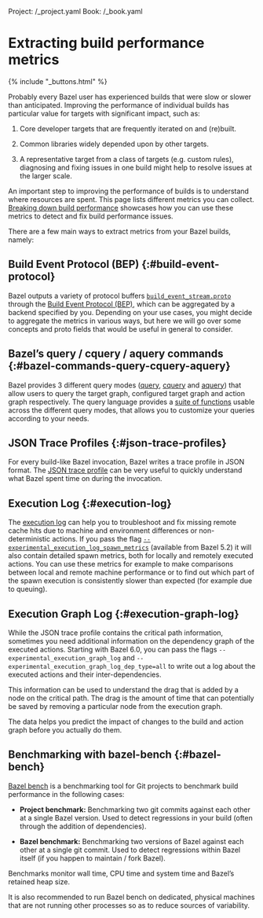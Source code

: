 Project: /_project.yaml
Book: /_book.yaml

# Extracting build performance metrics

{% include "_buttons.html" %}

Probably every Bazel user has experienced builds that were slow or slower than
anticipated. Improving the performance of individual builds has particular value
for targets with significant impact, such as:

1. Core developer targets that are frequently iterated on and (re)built.

2. Common libraries widely depended upon by other targets.

3. A representative target from a class of targets (e.g. custom rules),
  diagnosing and fixing issues in one build might help to resolve issues at the
  larger scale.

An important step to improving the performance of builds is to understand where
resources are spent. This page lists different metrics you can collect.
[Breaking down build performance](/build-performance-breakdown) showcases
how you can use these metrics to detect and fix build performance issues.

There are a few main ways to extract metrics from your Bazel builds, namely:

## Build Event Protocol (BEP) {:#build-event-protocol}

Bazel outputs a variety of protocol buffers
[`build_event_stream.proto`](https://github.com/bazelbuild/bazel/blob/master/src/main/java/com/google/devtools/build/lib/buildeventstream/proto/build_event_stream.proto)
through the [Build Event Protocol (BEP)](/remote/bep), which
can be aggregated by a backend specified by you. Depending on your use cases,
you might decide to aggregate the metrics in various ways, but here we will go
over some concepts and proto fields that would be useful in general to consider.

## Bazel’s query / cquery / aquery commands {:#bazel-commands-query-cquery-aquery}

Bazel provides 3 different query modes ([query](/query/quickstart),
[cquery](/query/cquery) and [aquery](/query/aquery)) that allow users
to query the target graph, configured target graph and action graph
respectively. The query language provides a
[suite of functions](/query/language#functions) usable across the different
query modes, that allows you to customize your queries according to your needs.

## JSON Trace Profiles {:#json-trace-profiles}

For every build-like Bazel invocation, Bazel writes a trace profile in JSON
format. The [JSON trace profile](/configure/json-trace-profile) can be very
useful to quickly understand what Bazel spent time on during the invocation.

## Execution Log {:#execution-log}

The [execution log](/remote/cache-remote) can help you to troubleshoot and fix
missing remote cache hits due to machine and environment differences or
non-deterministic actions. If you pass the flag
[`--experimental_execution_log_spawn_metrics`](/reference/command-line-reference#flag--experimental_execution_log_spawn_metrics)
(available from Bazel 5.2) it will also contain detailed spawn metrics, both for
locally and remotely executed actions. You can use these metrics for example to
make comparisons between local and remote machine performance or to find out
which part of the spawn execution is consistently slower than expected (for
example due to queuing).

## Execution Graph Log {:#execution-graph-log}

While the JSON trace profile contains the critical path information, sometimes
you need additional information on the dependency graph of the executed actions.
Starting with Bazel 6.0, you can pass the flags
`--experimental_execution_graph_log` and
`--experimental_execution_graph_log_dep_type=all` to write out a log about the
executed actions and their inter-dependencies.

This information can be used to understand the drag that is added by a node on
the critical path. The drag is the amount of time that can potentially be saved
by removing a particular node from the execution graph.

The data helps you predict the impact of changes to the build and action graph
before you actually do them.

## Benchmarking with bazel-bench {:#bazel-bench}

[Bazel bench](https://github.com/bazelbuild/bazel-bench) is a
benchmarking tool for Git projects to benchmark build performance in the
following cases:

* **Project benchmark:** Benchmarking two git commits against each other at a
 single Bazel version. Used to detect regressions in your build (often through
 the addition of dependencies).

* **Bazel benchmark:** Benchmarking two versions of Bazel against each other at
 a single git commit. Used to detect regressions within Bazel itself (if you
 happen to maintain / fork Bazel).

Benchmarks monitor wall time, CPU  time and system time and Bazel’s retained
heap size.

It is also recommended to run Bazel bench on dedicated, physical machines that
are not running other processes so as to reduce sources of variability.
